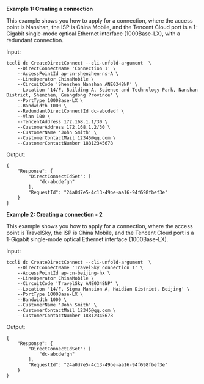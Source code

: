 **Example 1: Creating a connection**

This example shows you how to apply for a connection, where the access point is Nanshan, the ISP is China Mobile, and the Tencent Cloud port is a 1-Gigabit single-mode optical Ethernet interface (1000Base-LX), with a redundant connection.

Input: 

```
tccli dc CreateDirectConnect --cli-unfold-argument  \
    --DirectConnectName 'Connection 1' \
    --AccessPointId ap-cn-shenzhen-ns-A \
    --LineOperator ChinaMobile \
    --CircuitCode 'Shenzhen Nanshan ANE0348NP' \
    --Location '14/F, Building A, Science and Technology Park, Nanshan District, Shenzhen, Guangdong Province' \
    --PortType 1000Base-LX \
    --Bandwidth 1000 \
    --RedundantDirectConnectId dc-abcdedf \
    --Vlan 100 \
    --TencentAddress 172.168.1.1/30 \
    --CustomerAddress 172.168.1.2/30 \
    --CustomerName 'John Smith' \
    --CustomerContactMail 12345@qq.com \
    --CustomerContactNumber 18812345678
```

Output: 
```
{
    "Response": {
        "DirectConnectIdSet": [
            "dc-abcdefgh"
        ],
        "RequestId": "24a0d7e5-4c13-49be-aa16-94f698fbef3e"
    }
}
```

**Example 2: Creating a connection - 2**

This example shows you how to apply for a connection, where the access point is TravelSky, the ISP is China Mobile, and the Tencent Cloud port is a 1-Gigabit single-mode optical Ethernet interface (1000Base-LX).

Input: 

```
tccli dc CreateDirectConnect --cli-unfold-argument  \
    --DirectConnectName 'TravelSky connection 1' \
    --AccessPointId ap-cn-beijing-hx \
    --LineOperator ChinaMobile \
    --CircuitCode 'TravelSky ANE0348NP' \
    --Location '14/F, Sigma Mansion A, Haidian District, Beijing' \
    --PortType 1000Base-LX \
    --Bandwidth 1000 \
    --CustomerName 'John Smith' \
    --CustomerContactMail 12345@qq.com \
    --CustomerContactNumber 18812345678
```

Output: 
```
{
    "Response": {
        "DirectConnectIdSet": [
            "dc-abcdefgh"
        ],
        "RequestId": "24a0d7e5-4c13-49be-aa16-94f698fbef3e"
    }
}
```

